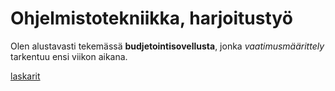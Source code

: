 # Ohjelmistotekniikka, harjoitustyö

Olen alustavasti tekemässä **budjetointisovellusta**, jonka *vaatimusmäärittely* tarkentuu ensi viikon aikana.

[laskarit](laskarit/)

